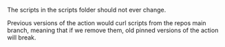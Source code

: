 The scripts in the scripts folder should not ever change.

Previous versions of the action would curl scripts from the repos main branch,
meaning that if we remove them, old pinned versions of the action will break.
